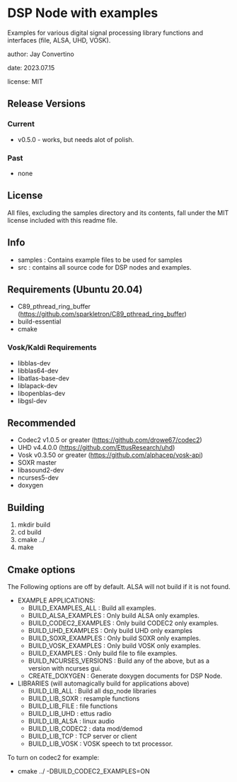 # DSP Node with examples

Examples for various digital signal processing library functions and interfaces (file, ALSA, UHD, VOSK).

author: Jay Convertino  

date: 2023.07.15

license: MIT

## Release Versions
### Current
  - v0.5.0 - works, but needs alot of polish.

### Past
  - none

## License
  All files, excluding the samples directory and its contents, fall under the MIT license included with this readme file.

## Info
  - samples : Contains example files to be used for samples
  - src : contains all source code for DSP nodes and examples.
  
## Requirements (Ubuntu 20.04)
  - C89_pthread_ring_buffer (https://github.com/sparkletron/C89_pthread_ring_buffer)
  - build-essential
  - cmake

### Vosk/Kaldi Requirements
  - libblas-dev
  - libblas64-dev
  - libatlas-base-dev
  - liblapack-dev
  - libopenblas-dev
  - libgsl-dev

## Recommended
  - Codec2 v1.0.5 or greater (https://github.com/drowe67/codec2)
  - UHD v4.4.0.0 (https://github.com/EttusResearch/uhd)
  - Vosk v0.3.50 or greater (https://github.com/alphacep/vosk-api)
  - SOXR master
  - libasound2-dev
  - ncurses5-dev
  - doxygen
  
## Building
  1. mkdir build
  2. cd build
  3. cmake ../
  4. make

## Cmake options

The Following options are off by default. ALSA will not build if it is not found.
  * EXAMPLE APPLICATIONS:
    - BUILD_EXAMPLES_ALL : Build all examples.
    - BUILD_ALSA_EXAMPLES : Only build ALSA only examples.
    - BUILD_CODEC2_EXAMPLES : Only build CODEC2 only examples.
    - BUILD_UHD_EXAMPLES : Only build UHD only examples
    - BUILD_SOXR_EXAMPLES : Only build SOXR only examples.
    - BUILD_VOSK_EXAMPLES : Only build VOSK only examples.
    - BUILD_EXAMPLES : Only build file to file examples.
    - BUILD_NCURSES_VERSIONS : Build any of the above, but as a version with ncurses gui.
    - CREATE_DOXYGEN : Generate doxygen documents for DSP Node.
  * LIBRARIES (will automagically build for applications above)
    - BUILD_LIB_ALL : Build all dsp_node libraries
    - BUILD_LIB_SOXR : resample functions
    - BUILD_LIB_FILE : file functions
    - BUILD_LIB_UHD  : ettus radio
    - BUILD_LIB_ALSA : linux audio
    - BUILD_LIB_CODEC2 : data mod/demod
    - BUILD_LIB_TCP : TCP server or client
    - BUILD_LIB_VOSK : VOSK speech to txt processor.
  
To turn on codec2 for example:
  - cmake ../ -DBUILD_CODEC2_EXAMPLES=ON
